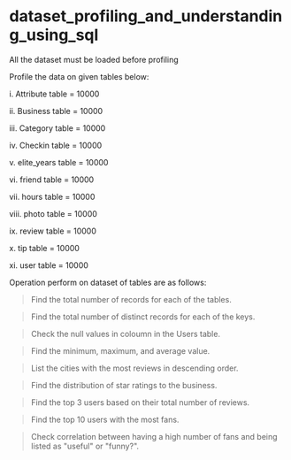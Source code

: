 # dataset_profiling_and_understanding_using_sql

All the dataset must be loaded before profiling 

Profile the data on given tables below:

i. Attribute table = 10000

ii. Business table = 10000 

iii. Category table = 10000 

iv. Checkin table = 10000

v. elite_years table = 10000 

vi. friend table = 10000

vii. hours table = 10000

viii. photo table = 10000

ix. review table = 10000

x. tip table = 10000

xi. user table = 10000



Operation perform on dataset of tables are as follows:

>Find the total number of records for each of the tables.

>Find the total number of distinct records for each of the keys.

>Check the null values in coloumn in the Users table.

>Find the minimum, maximum, and average value.

>List the cities with the most reviews in descending order.

>Find the distribution of star ratings to the business.

>Find the top 3 users based on their total number of reviews.

>Find the top 10 users with the most fans.

>Check correlation between having a high number of fans and being listed as "useful" or "funny?".
